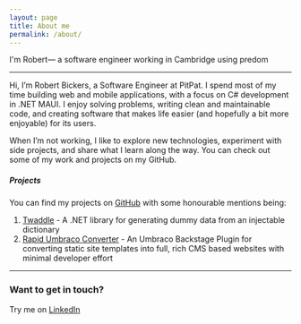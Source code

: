 ```yaml
---
layout: page
title: About me
permalink: /about/
---
```


I'm Robert— a software engineer working in Cambridge using predom

___

Hi, I’m Robert Bickers, a Software Engineer at PitPat. I spend most of my time building web and mobile applications, with a focus on C# development in .NET MAUI. I enjoy solving problems, writing clean and maintainable code, and creating software that makes life easier (and hopefully a bit more enjoyable) for its users.

When I’m not working, I like to explore new technologies, experiment with side projects, and share what I learn along the way. You can check out some of my work and projects on my GitHub.

##### Projects

You can find my projects on [GitHub](https://github.com/RobertBickers) with some honourable mentions being:

1. [Twaddle](https://github.com/RobertBickers/twaddle) - A .NET library for generating dummy data from an injectable dictionary
2. [Rapid Umbraco Converter](https://github.com/RobertBickers/umbraco-rapid-converter) - An Umbraco Backstage Plugin for converting static site templates into full, rich CMS based websites with minimal developer effort
___

### Want to get in touch?

Try me on [LinkedIn](https://www.linkedin.com/in/robertbickers/)

